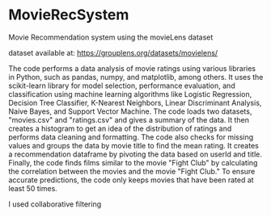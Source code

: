 # MovieRecSystem
Movie Recommendation system using the movieLens dataset

dataset available at: https://grouplens.org/datasets/movielens/

The code performs a data analysis of movie ratings using various libraries in Python, such as pandas, numpy, and matplotlib, among others. It uses the scikit-learn library for model selection, performance evaluation, and classification using machine learning algorithms like Logistic Regression, Decision Tree Classifier, K-Nearest Neighbors, Linear Discriminant Analysis, Naive Bayes, and Support Vector Machine. The code loads two datasets, "movies.csv" and "ratings.csv" and gives a summary of the data. It then creates a histogram to get an idea of the distribution of ratings and performs data cleaning and formatting. The code also checks for missing values and groups the data by movie title to find the mean rating. It creates a recommendation dataframe by pivoting the data based on userId and title. Finally, the code finds films similar to the movie "Fight Club" by calculating the correlation between the movies and the movie "Fight Club." To ensure accurate predictions, the code only keeps movies that have been rated at least 50 times.

I used collaborative filtering
